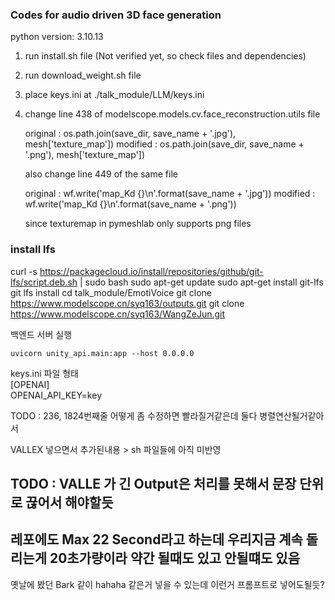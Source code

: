 ### Codes for audio driven 3D face generation

python version: 3.10.13

1. run install.sh file (Not verified yet, so check files and dependencies)
2. run download_weight.sh file
3. place keys.ini at ./talk_module/LLM/keys.ini
4. change line 438 of modelscope.models.cv.face_reconstruction.utils file

    original : os.path.join(save_dir, save_name + '.jpg'), mesh['texture_map']) 
    modified : os.path.join(save_dir, save_name + '.png'), mesh['texture_map'])

    also change line 449 of the same file 

    original : wf.write('map_Kd {}\n'.format(save_name + '.jpg'))
    modified : wf.write('map_Kd {}\n'.format(save_name + '.png'))

    since texturemap in pymeshlab only supports png files

### install lfs
curl -s https://packagecloud.io/install/repositories/github/git-lfs/script.deb.sh | sudo bash
sudo apt-get update
sudo apt-get install git-lfs
git lfs install
cd talk_module/EmotiVoice
git clone https://www.modelscope.cn/syq163/outputs.git
git clone https://www.modelscope.cn/syq163/WangZeJun.git

백엔드 서버 실행
```
uvicorn unity_api.main:app --host 0.0.0.0
```

keys.ini 파일 형태  
[OPENAI]  
OPENAI_API_KEY=key

TODO : 236, 1824번째줄 어떻게 좀 수정하면 빨라질거같은데 둘다 병렬연산될거같아서

VALLEX 넣으면서 추가된내용 > sh 파일들에 아직 미반영
## TODO : VALLE 가 긴 Output은 처리를 못해서 문장 단위로 끊어서 해야할듯
## 레포에도 Max 22 Second라고 하는데 우리지금 계속 돌리는게 20초가량이라 약간 될때도 있고 안될떄도 있음
옛날에 봤던 Bark 같이 hahaha 같은거 넣을 수 있는데 이런거 프롬프트로 넣어도될듯?
